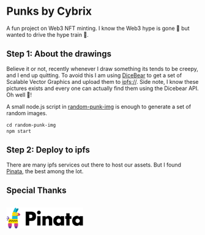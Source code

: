 # Punks by Cybrix

A fun project on Web3 NFT minting. I know the Web3 hype is gone 💨 but wanted to drive the hype train 🚅.

## Step 1: About the drawings

Believe it or not, recently whenever I draw something its tends to be creepy, and I end up quitting. To avoid this I am using [DiceBear](https://www.dicebear.com/) to get a set of Scalable Vector Graphics and upload them to <abbr title="Inter Planetary File System">ipfs://</abbr>. Side note, I know these pictures exists and every one can actually find them using the Dicebear API. Oh well 🤷!

A small node.js script in [random-punk-img](./random-punk-img/index.js) is enough to generate a set of random images.

```
cd random-punk-img
npm start
```

## Step 2: Deploy to ipfs

There are many ipfs services out there to host our assets. But I found [Pinata](https://www.pinata.cloud/), the best among the lot.


## Special Thanks


<a href="https://www.pinata.cloud/"><img src="./assets/pinata.svg" width="200px" style="margin-bottom: 1rem;margin-top: 1rem;" alt="Pinata logo"></a>